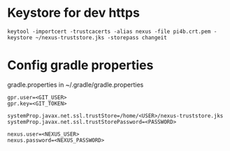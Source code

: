 # Keystore for dev https
`keytool -importcert -trustcacerts -alias nexus -file pi4b.crt.pem -keystore ~/nexus-truststore.jks -storepass changeit`

# Config gradle properties
gradle.properties in ~/.gradle/gradle.properties
```
gpr.user=<GIT_USER>
gpr.key=<GIT_TOKEN>

systemProp.javax.net.ssl.trustStore=/home/<USER>/nexus-truststore.jks
systemProp.javax.net.ssl.trustStorePassword=<PASSWORD>

nexus.user=<NEXUS_USER>
nexus.password=<NEXUS_PASSWORD>
```